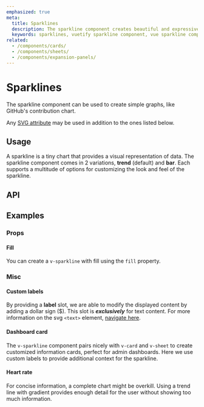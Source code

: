 ```yaml
---
emphasized: true
meta:
  title: Sparklines
  description: The sparkline component creates beautiful and expressive simple graphs for displaying numerical data.
  keywords: sparklines, vuetify sparkline component, vue sparkline component, sparkline, graph, chart, line
related:
  - /components/cards/
  - /components/sheets/
  - /components/expansion-panels/
---
```


# Sparklines

The sparkline component can be used to create simple graphs, like GitHub's contribution chart.

Any [SVG attribute](https://developer.mozilla.org/en-US/docs/Web/SVG/Attribute) may be used in addition to the ones listed below.

<PromotedEntry />

## Usage

A sparkline is a tiny chart that provides a visual representation of data. The sparkline component comes in 2 variations, **trend** (default) and **bar**. Each supports a multitude of options for customizing the look and feel of the sparkline.

<ExamplesExample file="v-sparkline/usage" />

## API

<ApiInline />

## Examples

### Props

#### Fill

You can create a `v-sparkline` with fill using the `fill` property.

<ExamplesExample file="v-sparkline/prop-fill" />

### Misc

#### Custom labels

By providing a **label** slot, we are able to modify the displayed content by adding a dollar sign ($). This slot is **_exclusively_** for text content. For more information on the svg `<text>` element, [navigate here](https://developer.mozilla.org/en-US/docs/Web/SVG/Element/text).

<ExamplesExample file="v-sparkline/misc-custom-labels" />

#### Dashboard card

The `v-sparkline` component pairs nicely with `v-card` and `v-sheet` to create customized information cards, perfect for admin dashboards. Here we use custom labels to provide additional context for the sparkline.

<ExamplesExample file="v-sparkline/misc-dashboard-card" />

#### Heart rate

For concise information, a complete chart might be overkill. Using a trend line with gradient provides enough detail for the user without showing too much information.

<ExamplesExample file="v-sparkline/misc-heart-rate" />

